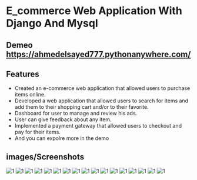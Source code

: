 # E_commerce Web Application With Django And Mysql

## Demeo <https://ahmedelsayed777.pythonanywhere.com/>

## Features

* Created an e-commerce web application that allowed users to purchase items online.
* Developed a web application that allowed users to search for items and add them to their shopping cart and/or to their favorite.
* Dashboard for user to manage and review his ads.
* User can give feedback about any item.
* Implemented a payment gateway that allowed users to checkout and pay for their items.
* And you can expolre more in the demo

## images/Screenshots

![1](images/Screenshot(378).png)
![1](images/Screenshot(379).png)
![1](images/Screenshot(380).png)
![1](images/Screenshot(381).png)
![1](images/Screenshot(382).png)
![1](images/Screenshot(383).png)
![1](images/Screenshot(384).png)
![1](images/Screenshot(385).png)
![1](images/Screenshot(386).png)
![1](images/Screenshot(387).png)
![1](images/Screenshot(388).png)
![1](images/Screenshot(389).png)
![1](images/Screenshot(390).png)
![1](images/Screenshot(391).png)
![1](images/Screenshot(392).png)
![1](images/Screenshot(393).png)
![1](images/Screenshot(394).png)
